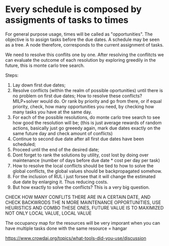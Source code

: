 # Every schedule is composed by assigments of tasks to times

For general purpose usage, times will be called as "opportunities". The objective is to assign tasks before the due dates. A schedule may be seen as a tree. A node therefore, corresponds to the current assignment of tasks.

We need to resolve this conflits one by one. After resolving the conflitcts we can evaluate the outcome of each resolution by exploring greedily in the future, this is monte carlo tree search.

Steps:
1) Lay down first due dates;
2) Resolve conflicts (within the realm of possible oportunities) until there is no problem on first due dates; How to resolve these conflicts? MILP+solver would do. Or rank by priority and go from there, or if equal priority, check, how many opportunities you need, by checking how many tasks you have at the same day.
3) For each of the possible resolutions, do monte carlo tree search to see how good the resolution will be; (this is just average rewards of random 
actions, basically just go greeedy again, mark due dates exactly on the same future day and check amount of conflicts)
4) Continue to second due date after all first due dates have been scheduled;
5) Proceed until the end of the desired date;
6) Dont forget to rank the solutions by utility, cost lost by doing 
over maintenance (number of days before due date * cost per day per task)
7) How to resolve the local conflicts should be tied to how to solve the global conflicts, the global values should be backpropagated somehow.
8) For the inclusion of RUL i just forsee that it will change the estimated due date by enlarging it. Thus reducing costs.
9) But how exactly to solve the conflicts? This is a very big question.

CHECK HOW MANY CONFLITS THERE ARE IN A CERTAIN DATE, AND CHECK BACKWRODS THE N MORE MAINTENANCE OPPORTUNITIES, USE HEURISTICS AND COMBO THESE ONES, FUTURE VALUE IS TO MAXIMIZED NOT ONLY LOCAL VALUE, LOCAL VALUE 


The occupancy map for the resources will be very imporant when you can have multiple tasks done with the same resource = hangar

https://www.crowdai.org/topics/what-tools-did-you-use/discussion